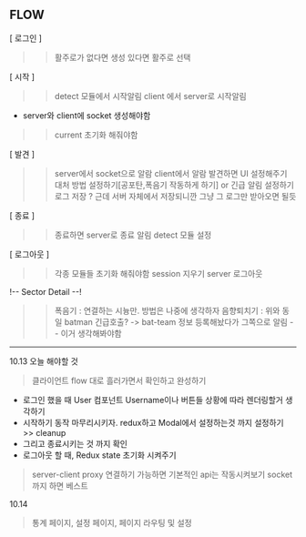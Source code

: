 ## FLOW
[ 로그인 ]

>> 활주로가 없다면 생성
>> 있다면 활주로 선택

[ 시작 ]
>> detect 모듈에서 시작알림
>> client 에서 server로 시작알림
+ server와 client에 socket 생성해야함

>> current 초기화 해줘야함

[ 발견 ]
>> server에서 socket으로 알람
>> client에서 알람 발견하면 UI 설정해주기
>> 대처 방법 설정하기[공포탄,폭음기 작동하게 하기] or 긴급 알림 설정하기
>> 로그 저장 ? 근데 서버 자체에서 저장되니깐 그냥 그 로그만 받아오면 될듯

[ 종료 ]
>> 종료하면 server로 종료 알림
>> detect 모듈 설정

[ 로그아웃 ]
>> 각종 모듈들 초기화 해줘야함
>> session 지우기
>> server 로그아웃

!-- Sector Detail --!  

>> 폭음기 : 연결하는 시늉만. 방법은 나중에 생각하자
>> 음향퇴치기 : 위와 동일
>> batman 긴급호출? -> bat-team 정보 등록해놨다가 그쪽으로 알림 -- 이거 생각해봐야함

---

10.13 오늘 해야할 것
> 클라이언트 flow 대로 흘러가면서 확인하고 완성하기
+ 로그인 했을 때 User 컴포넌트 Username이나 버튼들 상황에 따라 렌더링할거 생각하기
+ 시작하기 동작 마무리시키자. redux하고 Modal에서 설정하는것 까지 설정하기 >> cleanup
+ 그리고 종료시키는 것 까지 확인
+ 로그아웃 할 때, Redux state 초기화 시켜주기
> server-client proxy 연결하기
> 가능하면 기본적인 api는 작동시켜보기
> socket까지 하면 베스트

10.14
> 통계 페이지, 설정 페이지, 페이지 라우팅 및 설정
